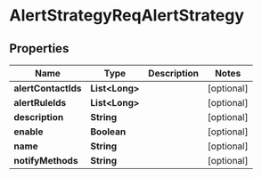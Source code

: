 # AlertStrategyReqAlertStrategy

## Properties
Name | Type | Description | Notes
------------ | ------------- | ------------- | -------------
**alertContactIds** | **List&lt;Long&gt;** |  |  [optional]
**alertRuleIds** | **List&lt;Long&gt;** |  |  [optional]
**description** | **String** |  |  [optional]
**enable** | **Boolean** |  |  [optional]
**name** | **String** |  |  [optional]
**notifyMethods** | **String** |  |  [optional]
